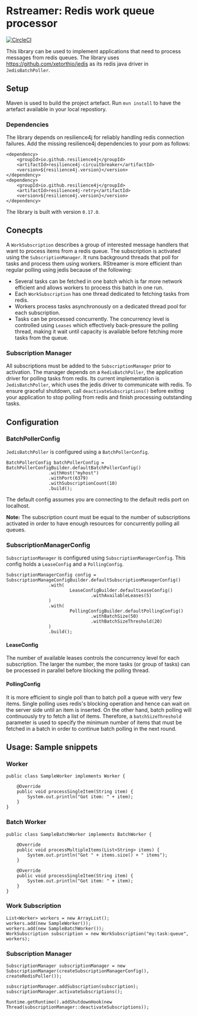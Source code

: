 # Rstreamer: Redis work queue processor
[![CircleCI](https://circleci.com/gh/ikhoury/rstreamer/tree/master.svg?style=svg)](https://circleci.com/gh/ikhoury/rstreamer/tree/master)

This library can be used to implement applications that need to process messages from redis queues.
The library uses https://github.com/xetorthio/jedis as its redis java driver in `JedisBatchPoller`.

## Setup
Maven is used to build the project artefact. Run `mvn install` to have the artefact available in your local repostiory.

### Dependencies
The library depends on resilience4j for reliably handling redis connection failures.
Add the missing resilience4j dependencies to your pom as follows:
```
<dependency>
	<groupId>io.github.resilience4j</groupId>
	<artifactId>resilience4j-circuitbreaker</artifactId>
	<version>${resilience4j.version}</version>
</dependency>
<dependency>
	<groupId>io.github.resilience4j</groupId>
	<artifactId>resilience4j-retry</artifactId>
	<version>${resilience4j.version}</version>
</dependency>
```
The library is built with version `0.17.0`. 

## Conecpts
A `WorkSubscription` describes a group of interested message handlers that want to process items from a redis queue.
The subscription is activated using the `SubscriptionManager`. It runs background threads that poll for tasks and process them using workers.
RStreamer is more efficient than regular polling using jedis because of the following:
- Several tasks can be fetched in one batch which is far more network efficient and allows workers to process this batch in one run.
- Each `WorkSubscription` has one thread dedicated to fetching tasks from redis.
- Workers process tasks asynchronously on a dedicated thread pool for each subscription.
- Tasks can be processed concurrently. The concurrency level is controlled using `Leases` which effectively back-pressure the polling thread, making it wait until capacity is available before fetching more tasks from the queue.

### Subscription Manager
All subscriptions must be added to the `SubscriptionManager` prior to activation.
The manager depends on a `RedisBatchPoller`, the application driver for polling tasks from redis.
Its current implementation is `JedisBatchPoller`, which uses the jedis driver to communicate with redis.
To ensure graceful shutdown, call `deactivateSubscriptions()` before exiting your application to stop polling from redis and finish processing outstanding tasks.

## Configuration
### BatchPollerConfig
`JedisBatchPoller` is configured using a `BatchPollerConfig`.
```
BatchPollerConfig batchPollerConfig = BatchPollerConfigBuilder.defaultBatchPollerConfig()
                .withHost("myhost")
                .withPort(6379)
                .withSubscriptionCount(10)
                .build();
```
The default config assumes you are connecting to the default redis port on localhost.

**Note:** The subscription count must be equal to the number of subscriptions activated in order to have enough resources for concurrently polling all queues.

### SubscriptionManagerConfig
`SubscriptionManager` is configured using `SubscriptionManagerConfig`.
This config holds a `LeaseConfig` and a `PollingConfig`.
```
SubscriptionManagerConfig config = SubscriptionManageConfigBuilder.defaultSubscriptionManagerConfig()
                .with(
                        LeaseConfigBuilder.defaultLeaseConfig()
                                .withAvailableLeases(5)
                )
                .with(
                        PollingConfigBuilder.defaultPollingConfig()
                                .withBatchSize(50)
                                .withBatchSizeThreshold(20)
                )
                .build();
```
#### LeaseConfig
The number of available leases controls the concurrency level for each subscription.
The larger the number, the more tasks (or group of tasks) can be processed in parallel before blocking the polling thread.
#### PollingConfig
It is more efficient to single poll than to batch poll a queue with very few items. Single polling uses redis's blocking operation and hence can wait on the server side until an item is inserted. On the other hand, batch polling will continuously try to fetch a list of items. Therefore, a `batchSizeThreshold` parameter is used to specify the minimum number of items that must be fetched in a batch in order to continue batch polling in the next round.

## Usage: Sample snippets
### Worker 
```
public class SampleWorker implements Worker {

    @Override
    public void processSingleItem(String item) {
        System.out.println("Got item: " + item);
    }
}
```
### Batch Worker
```
public class SampleBatchWorker implements BatchWorker {

    @Override
    public void processMultipleItems(List<String> items) {
        System.out.println("Got " + items.size() + " items");
    }

    @Override
    public void processSingleItem(String item) {
        System.out.println("Got item: " + item);
    }
}
```
### Work Subscription
```
List<Worker> workers = new ArrayList();
workers.add(new SampleWorker());
workers.add(new SampleBatchWorker());
WorkSubscription subscription = new WorkSubscription("my:task:queue", workers);
```
### Subscription Manager
```
SubscriptionManager subscriptionManager = new SubscriptionManager(createSubscriptionManagerConfig(), createRedisPoller());

subscriptionManager.addSubscription(subscription);
subscriptionManager.activateSubscriptions();

Runtime.getRuntime().addShutdownHook(new Thread(subscriptionManager::deactivateSubscriptions));
```
